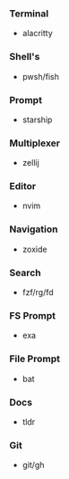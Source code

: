 ### Terminal

- alacritty

### Shell's

- pwsh/fish

### Prompt

- starship

### Multiplexer

- zellij

### Editor

- nvim

### Navigation

- zoxide

### Search

- fzf/rg/fd

### FS Prompt

- exa

### File Prompt

- bat

### Docs

- tldr

### Git

- git/gh
